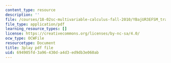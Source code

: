 ```yaml
---
content_type: resource
description: ''
file: /courses/18-02sc-multivariable-calculus-fall-2010/YBajUR3EFSM_transcript.pdf
file_type: application/pdf
learning_resource_types: []
license: https://creativecommons.org/licenses/by-nc-sa/4.0/
ocw_type: OCWFile
resourcetype: Document
title: 3play pdf file
uid: 694905fd-3a96-430d-a4d3-ed9db3e060ab
---
```

